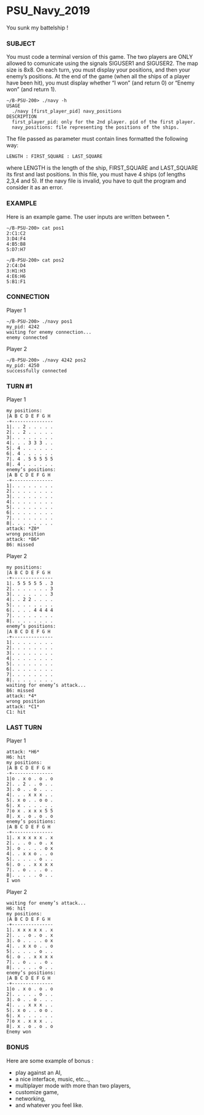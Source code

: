 # PSU_Navy_2019
 You sunk my battelship !

### SUBJECT
You must code a terminal version of this game.
The two players are ONLY allowed to comunicate using the signals SIGUSER1 and SIGUSER2.
The map size is 8x8. On each turn, you must display your positions, and then your enemy’s positions.
At the end of the game (when all the ships of a player have been hit), you must display whether “I won” (and return 0) or “Enemy won” (and return 1).

```
∼/B-PSU-200> ./navy -h
USAGE
  ./navy [first_player_pid] navy_positions
DESCRIPTION
  first_player_pid: only for the 2nd player. pid of the first player.
  navy_positions: file representing the positions of the ships.
```
The file passed as parameter must contain lines formatted the following way:
```
LENGTH : FIRST_SQUARE : LAST_SQUARE
```
where LENGTH is the length of the ship, FIRST_SQUARE and LAST_SQUARE its first and last positions.
In this file, you must have 4 ships (of lengths 2,3,4 and 5).
If the navy file is invalid, you have to quit the program and consider it as an error.

### EXAMPLE
Here is an example game.
The user inputs are written between *.
```
∼/B-PSU-200> cat pos1
2:C1:C2
3:D4:F4
4:B5:B8
5:D7:H7
```
```
∼/B-PSU-200> cat pos2
2:C4:D4
3:H1:H3
4:E6:H6
5:B1:F1
```

### CONNECTION
Player 1
```
∼/B-PSU-200> ./navy pos1
my_pid: 4242
waiting for enemy connection...
enemy connected
```
Player 2
```
∼/B-PSU-200> ./navy 4242 pos2
my_pid: 4250
successfully connected
```

### TURN #1
Player 1 
```
my positions:
|A B C D E F G H
-+---------------
1|. . 2 . . . . .
2|. . 2 . . . . .
3|. . . . . . . .
4|. . . 3 3 3 . .
5|. 4 . . . . . .
6|. 4 . . . . . .
7|. 4 . 5 5 5 5 5
8|. 4 . . . . . .
enemy’s positions:
|A B C D E F G H
-+---------------
1|. . . . . . . .
2|. . . . . . . .
3|. . . . . . . .
4|. . . . . . . .
5|. . . . . . . .
6|. . . . . . . .
7|. . . . . . . .
8|. . . . . . . .
attack: *Z0*
wrong position
attack: *B6*
B6: missed
```

Player 2
```
my positions:
|A B C D E F G H
-+---------------
1|. 5 5 5 5 5 . 3
2|. . . . . . . 3
3|. . . . . . . 3
4|. . 2 2 . . . .
5|. . . . . . . .
6|. . . . 4 4 4 4
7|. . . . . . . .
8|. . . . . . . .
enemy’s positions:
|A B C D E F G H
-+---------------
1|. . . . . . . .
2|. . . . . . . .
3|. . . . . . . .
4|. . . . . . . .
5|. . . . . . . .
6|. . . . . . . .
7|. . . . . . . .
8|. . . . . . . .
waiting for enemy’s attack...
B6: missed
attack: *4*
wrong position
attack: *C1*
C1: hit
```

### LAST TURN
Player 1
```
attack: *H6*
H6: hit
my positions:
|A B C D E F G H
-+---------------
1|o . x o . o . o
2|. . 2 . . o . .
3|. o . . o . . .
4|. . . x x x . .
5|. x o . . o o .
6|. x . . . . . .
7|o x . x x x 5 5
8|. x . o . o . o
enemy’s positions:
|A B C D E F G H
-+---------------
1|. x x x x x . x
2|. . . o . o . x
3|. o . . . . o x
4|. . x x o . . o
5|. . . . . o . .
6|. o . . x x x x
7|. . o . . . o .
8|. . . . . o . .
I won
```
Player 2
```
waiting for enemy’s attack...
H6: hit
my positions:
|A B C D E F G H
-+---------------
1|. x x x x x . x
2|. . . o . o . x
3|. o . . . . o x
4|. . x x o . . o
5|. . . . . o . .
6|. o . . x x x x
7|. . o . . . o .
8|. . . . . o . .
enemy’s positions:
|A B C D E F G H
-+---------------
1|o . x o . o . o
2|. . . . . o . .
3|. o . . o . . .
4|. . . x x x . .
5|. x o . . o o .
6|. x . . . . . .
7|o x . x x x . .
8|. x . o . o . o
Enemy won
```

### BONUS
Here are some example of bonus :
- play against an AI,
- a nice interface, music, etc...,
- multiplayer mode with more than two players,
- customize game,
- networking,
- and whatever you feel like.
